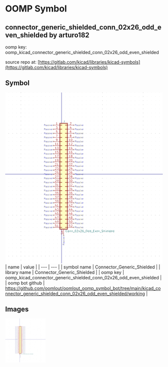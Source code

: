 # OOMP Symbol  
## connector_generic_shielded_conn_02x26_odd_even_shielded  by arturo182  
  
oomp key: oomp_kicad_connector_generic_shielded_conn_02x26_odd_even_shielded  
  
source repo at: [https://gitlab.com/kicad/libraries/kicad-symbols](https://gitlab.com/kicad/libraries/kicad-symbols)  
## Symbol  
  
[![working.png](working_600.png)](working.png)  
| name | value | 
| --- | --- | 
| symbol name | Connector_Generic_Shielded | 
| library name | Connector_Generic_Shielded | 
| oomp key | oomp_kicad_connector_generic_shielded_conn_02x26_odd_even_shielded | 
| oomp bot github | https://github.com/oomlout/oomlout_oomp_symbol_bot/tree/main/kicad_connector_generic_shielded_conn_02x26_odd_even_shielded/working | 
## Images  
  
[![working.png](working_140.png)](working.png)  
